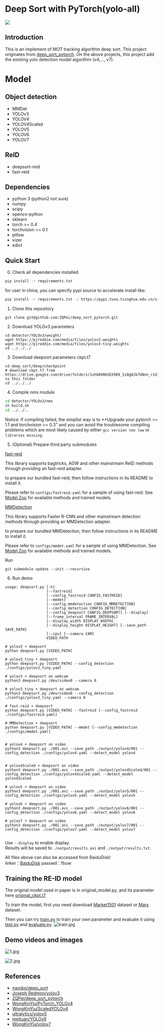 # Deep Sort with PyTorch(yolo-all)

![](demo/demo.gif)




## Introduction
This is an implement of MOT tracking algorithm deep sort. This project originates from [deep_sort_pytorch](https://github.com/ZQPei/deep_sort_pytorch). On the above projects, this project add the existing yolo detection model algorithm (v4,..., v7).

# Model

## Object detection

- MMDet
- YOLOv3
- YOLOV4
- YOLOV4Scaled
- YOLOV5
- YOLOV6
- YOLOV7



## ReID 

- deepsort-reid
- fast-reid



## Dependencies

- python 3 (python2 not sure)
- numpy
- scipy
- opencv-python
- sklearn
- torch >= 0.4
- torchvision >= 0.1
- pillow
- vizer
- edict

## Quick Start
0. Check all dependencies installed
```bash
pip install -r requirements.txt
```
for user in china, you can specify pypi source to accelerate install like:
```bash
pip install -r requirements.txt -i https://pypi.tuna.tsinghua.edu.cn/simple
```

1. Clone this repository
```
git clone git@github.com:ZQPei/deep_sort_pytorch.git
```

2. Download YOLOv3 parameters
```
cd detector/YOLOv3/weight/
wget https://pjreddie.com/media/files/yolov3.weights
wget https://pjreddie.com/media/files/yolov3-tiny.weights
cd ../../../
```

3. Download deepsort parameters ckpt.t7
```
cd deep_sort/deep/checkpoint
# download ckpt.t7 from
https://drive.google.com/drive/folders/1xhG0kRH1EX5B9_Iz8gQJb7UNnn_riXi6 to this folder
cd ../../../
```

4. Compile nms module
```bash
cd detector/YOLOv3/nms
sh build.sh
cd ../../..
```

Notice:
If compiling failed, the simplist way is to **Upgrade your pytorch >= 1.1 and torchvision >= 0.3" and you can avoid the troublesome compiling problems which are most likely caused by either `gcc version too low` or `libraries missing`.

5. (Optional) Prepare third party submodules

[fast-reid](https://github.com/JDAI-CV/fast-reid)

This library supports bagtricks, AGW and other mainstream ReID methods through providing an fast-reid adapter.

to prepare our bundled fast-reid, then follow instructions in its README to install it.

Please refer to `configs/fastreid.yaml` for a sample of using fast-reid. See [Model Zoo](https://github.com/JDAI-CV/fast-reid/blob/master/docs/MODEL_ZOO.md) for available methods and trained models.

[MMDetection](https://github.com/open-mmlab/mmdetection)

This library supports Faster R-CNN and other mainstream detection methods through providing an MMDetection adapter.

to prepare our bundled MMDetection, then follow instructions in its README to install it.

Please refer to `configs/mmdet.yaml` for a sample of using MMDetection. See [Model Zoo](https://github.com/open-mmlab/mmdetection/blob/master/docs/model_zoo.md) for available methods and trained models.

Run

```
git submodule update --init --recursive
```


6. Run demo
```
usage: deepsort.py [-h]
                   [--fastreid]
                   [--config_fastreid CONFIG_FASTREID]
                   [--mmdet]
                   [--config_mmdetection CONFIG_MMDETECTION]
                   [--config_detection CONFIG_DETECTION]
                   [--config_deepsort CONFIG_DEEPSORT] [--display]
                   [--frame_interval FRAME_INTERVAL]
                   [--display_width DISPLAY_WIDTH]
                   [--display_height DISPLAY_HEIGHT] [--save_path SAVE_PATH]
                   [--cpu] [--camera CAM]
                   VIDEO_PATH         

# yolov3 + deepsort
python deepsort.py [VIDEO_PATH]

# yolov3_tiny + deepsort
python deepsort.py [VIDEO_PATH] --config_detection ./configs/yolov3_tiny.yaml

# yolov3 + deepsort on webcam
python3 deepsort.py /dev/video0 --camera 0

# yolov3_tiny + deepsort on webcam
python3 deepsort.py /dev/video0 --config_detection ./configs/yolov3_tiny.yaml --camera 0

# fast-reid + deepsort
python deepsort.py [VIDEO_PATH] --fastreid [--config_fastreid ./configs/fastreid.yaml]

# MMDetection + deepsort
python deepsort.py [VIDEO_PATH] --mmdet [--config_mmdetection ./configs/mmdet.yaml]


# yolov4 + deepsort on video
python3 deepsort.py ./001.avi --save_path ./output/yolov4/001 --config_detection ./configs/yolov4.yaml --detect_model yolov4


# yolov4Scaled + deepsort on video
python3 deepsort.py ./001.avi --save_path ./output/yolov4Scaled/001 --config_detection ./configs/yolov4Scaled.yaml --detect_model yolov4Scaled

# yolov5 + deepsort on video
python3 deepsort.py ./001.avi --save_path ./output/yolov5/001 --config_detection ./configs/yolov5.yaml --detect_model yolov5

# yolov6 + deepsort on video
python3 deepsort.py ./001.avi --save_path ./output/yolov6/001 --config_detection ./configs/yolov6.yaml --detect_model yolov6

# yolov7 + deepsort on video
python3 deepsort.py ./001.avi --save_path ./output/yolov7/001 --config_detection ./configs/yolov7.yaml --detect_model yolov7


```
Use `--display` to enable display.  
Results will be saved to `./output/results.avi` and `./output/results.txt`.

All files above can also be accessed from BaiduDisk!  
linker：[BaiduDisk](https://pan.baidu.com/s/1YJ1iPpdFTlUyLFoonYvozg)
passwd：fbuw

## Training the RE-ID model
The original model used in paper is in original_model.py, and its parameter here [original_ckpt.t7](https://drive.google.com/drive/folders/1xhG0kRH1EX5B9_Iz8gQJb7UNnn_riXi6).  

To train the model, first you need download [Market1501](http://www.liangzheng.com.cn/Project/project_reid.html) dataset or [Mars](http://www.liangzheng.com.cn/Project/project_mars.html) dataset.  

Then you can try [train.py](deep_sort/deep/train.py) to train your own parameter and evaluate it using [test.py](deep_sort/deep/test.py) and [evaluate.py](deep_sort/deep/evalute.py).
![train.jpg](deep_sort/deep/train.jpg)

## Demo videos and images


![1.jpg](demo/1.jpg)



![2.jpg](demo/2.jpg)


## References
-  [nwojke/deep_sort](https://github.com/nwojke/deep_sort)
- [Joseph Redmon/yolov3](https://pjreddie.com/darknet/yolo/)
- [ZQPei/deep_sort_pytorch](https://github.com/ZQPei/deep_sort_pytorch)
- [WongKinYiu/PyTorch_YOLOv4](https://github.com/WongKinYiu/PyTorch_YOLOv4)
- [WongKinYiu/ScaledYOLOv4](https://github.com/WongKinYiu/ScaledYOLOv4)
- [ultralytics/yolov5](https://github.com/ultralytics/yolov5)
- [meituan/YOLOv6](https://github.com/meituan/YOLOv6)
- [WongKinYiu/yolov7](https://github.com/WongKinYiu/yolov7)




